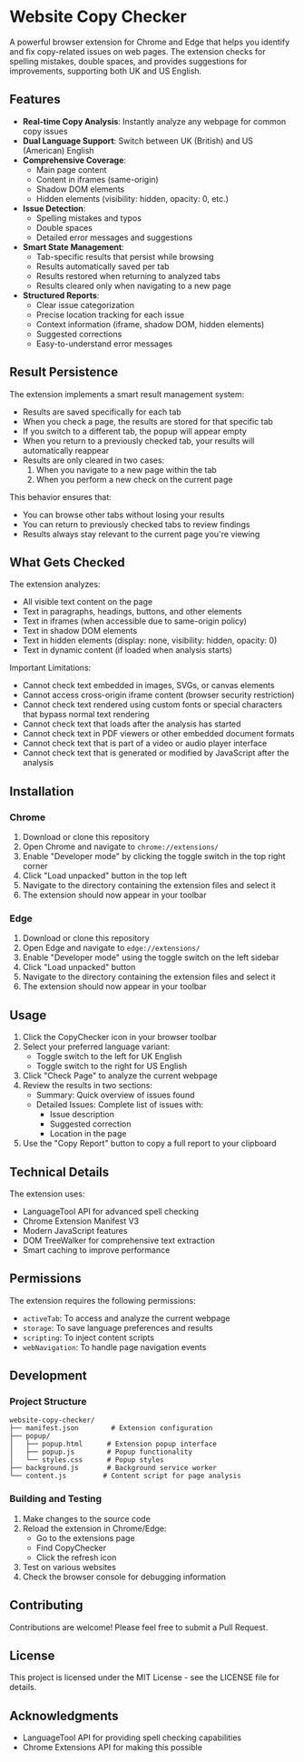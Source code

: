 # Website Copy Checker

A powerful browser extension for Chrome and Edge that helps you identify and fix copy-related issues on web pages. The extension checks for spelling mistakes, double spaces, and provides suggestions for improvements, supporting both UK and US English.

## Features

- **Real-time Copy Analysis**: Instantly analyze any webpage for common copy issues
- **Dual Language Support**: Switch between UK (British) and US (American) English
- **Comprehensive Coverage**:
  - Main page content
  - Content in iframes (same-origin)
  - Shadow DOM elements
  - Hidden elements (visibility: hidden, opacity: 0, etc.)
- **Issue Detection**:
  - Spelling mistakes and typos
  - Double spaces
  - Detailed error messages and suggestions
- **Smart State Management**: 
  - Tab-specific results that persist while browsing
  - Results automatically saved per tab
  - Results restored when returning to analyzed tabs
  - Results cleared only when navigating to a new page
- **Structured Reports**: 
  - Clear issue categorization
  - Precise location tracking for each issue
  - Context information (iframe, shadow DOM, hidden elements)
  - Suggested corrections
  - Easy-to-understand error messages

## Result Persistence

The extension implements a smart result management system:
- Results are saved specifically for each tab
- When you check a page, the results are stored for that specific tab
- If you switch to a different tab, the popup will appear empty
- When you return to a previously checked tab, your results will automatically reappear
- Results are only cleared in two cases:
  1. When you navigate to a new page within the tab
  2. When you perform a new check on the current page

This behavior ensures that:
- You can browse other tabs without losing your results
- You can return to previously checked tabs to review findings
- Results always stay relevant to the current page you're viewing

## What Gets Checked

The extension analyzes:
- All visible text content on the page
- Text in paragraphs, headings, buttons, and other elements
- Text in iframes (when accessible due to same-origin policy)
- Text in shadow DOM elements
- Text in hidden elements (display: none, visibility: hidden, opacity: 0)
- Text in dynamic content (if loaded when analysis starts)

Important Limitations:
- Cannot check text embedded in images, SVGs, or canvas elements
- Cannot access cross-origin iframe content (browser security restriction)
- Cannot check text rendered using custom fonts or special characters that bypass normal text rendering
- Cannot check text that loads after the analysis has started
- Cannot check text in PDF viewers or other embedded document formats
- Cannot check text that is part of a video or audio player interface
- Cannot check text that is generated or modified by JavaScript after the analysis

## Installation

### Chrome
1. Download or clone this repository
2. Open Chrome and navigate to `chrome://extensions/`
3. Enable "Developer mode" by clicking the toggle switch in the top right corner
4. Click "Load unpacked" button in the top left
5. Navigate to the directory containing the extension files and select it
6. The extension should now appear in your toolbar

### Edge
1. Download or clone this repository
2. Open Edge and navigate to `edge://extensions/`
3. Enable "Developer mode" using the toggle switch on the left sidebar
4. Click "Load unpacked" button
5. Navigate to the directory containing the extension files and select it
6. The extension should now appear in your toolbar

## Usage

1. Click the CopyChecker icon in your browser toolbar
2. Select your preferred language variant:
   - Toggle switch to the left for UK English
   - Toggle switch to the right for US English
3. Click "Check Page" to analyze the current webpage
4. Review the results in two sections:
   - Summary: Quick overview of issues found
   - Detailed Issues: Complete list of issues with:
     - Issue description
     - Suggested correction
     - Location in the page
5. Use the "Copy Report" button to copy a full report to your clipboard

## Technical Details

The extension uses:
- LanguageTool API for advanced spell checking
- Chrome Extension Manifest V3
- Modern JavaScript features
- DOM TreeWalker for comprehensive text extraction
- Smart caching to improve performance

## Permissions

The extension requires the following permissions:
- `activeTab`: To access and analyze the current webpage
- `storage`: To save language preferences and results
- `scripting`: To inject content scripts
- `webNavigation`: To handle page navigation events

## Development

### Project Structure
```
website-copy-checker/
├── manifest.json        # Extension configuration
├── popup/
│   ├── popup.html      # Extension popup interface
│   ├── popup.js        # Popup functionality
│   └── styles.css      # Popup styles
├── background.js       # Background service worker
└── content.js         # Content script for page analysis
```

### Building and Testing

1. Make changes to the source code
2. Reload the extension in Chrome/Edge:
   - Go to the extensions page
   - Find CopyChecker
   - Click the refresh icon
3. Test on various websites
4. Check the browser console for debugging information

## Contributing

Contributions are welcome! Please feel free to submit a Pull Request.

## License

This project is licensed under the MIT License - see the LICENSE file for details.

## Acknowledgments

- LanguageTool API for providing spell checking capabilities
- Chrome Extensions API for making this possible 